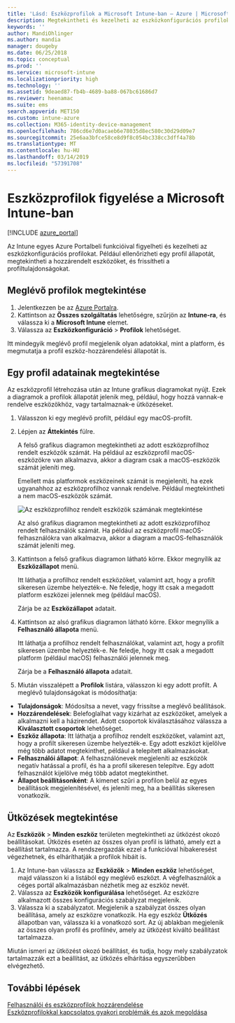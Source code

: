 ```yaml
---
title: 'Lásd: Eszközprofilok a Microsoft Intune-ban – Azure | Microsoft Docs'
description: Megtekintheti és kezelheti az eszközkonfigurációs profilok adatait a Microsoft Intune-ban, egy grafikus diagramon tekintheti meg a profilokhoz rendelt eszközök számát, és megtekintheti, mely eszközök rendelkeznek hozzárendelt vagy üzembe helyezett profillal. Az ütközést okozó beállításokkal rendelkező profilok hibaelhárítása is elvégezhető.
keywords: ''
author: MandiOhlinger
ms.author: mandia
manager: dougeby
ms.date: 06/25/2018
ms.topic: conceptual
ms.prod: ''
ms.service: microsoft-intune
ms.localizationpriority: high
ms.technology: ''
ms.assetid: 9deaed87-fb4b-4689-ba88-067bc61686d7
ms.reviewer: heenamac
ms.suite: ems
search.appverid: MET150
ms.custom: intune-azure
ms.collection: M365-identity-device-management
ms.openlocfilehash: 786cd6e7d0acaeb6e78035d8ec580c30d29d09e7
ms.sourcegitcommit: 25e6aa3bfce58ce8d9f8c054bc338cc3dff4a78b
ms.translationtype: MT
ms.contentlocale: hu-HU
ms.lasthandoff: 03/14/2019
ms.locfileid: "57391708"
---
```

# <a name="monitor-device-profiles-in-microsoft-intune"></a>Eszközprofilok figyelése a Microsoft Intune-ban

[!INCLUDE [azure_portal](./includes/azure_portal.md)]

Az Intune egyes Azure Portalbeli funkcióival figyelheti és kezelheti az eszközkonfigurációs profilokat. Például ellenőrizheti egy profil állapotát, megtekintheti a hozzárendelt eszközöket, és frissítheti a profiltulajdonságokat.

## <a name="view-existing-profiles"></a>Meglévő profilok megtekintése

1. Jelentkezzen be az [Azure Portalra](https://portal.azure.com).
2. Kattintson az **Összes szolgáltatás** lehetőségre, szűrjön az **Intune-ra**, és válassza ki a **Microsoft Intune** elemet.
3. Válassza az **Eszközkonfiguráció** > **Profilok** lehetőséget.

Itt mindegyik meglévő profil megjelenik olyan adatokkal, mint a platform, és megmutatja a profil eszköz-hozzárendelési állapotát is.

## <a name="view-details-on-a-profile"></a>Egy profil adatainak megtekintése

Az eszközprofil létrehozása után az Intune grafikus diagramokat nyújt. Ezek a diagramok a profilok állapotát jelenik meg, például, hogy hozzá vannak-e rendelve eszközökhöz, vagy tartalmaznak-e ütközéseket.

1. Válasszon ki egy meglévő profilt, például egy macOS-profilt.
2. Lépjen az **Áttekintés** fülre.

    A felső grafikus diagramon megtekintheti az adott eszközprofilhoz rendelt eszközök számát. Ha például az eszközprofil macOS-eszközökre van alkalmazva, akkor a diagram csak a macOS-eszközök számát jeleníti meg.

    Emellett más platformok eszközeinek számát is megjeleníti, ha ezek ugyanahhoz az eszközprofilhoz vannak rendelve. Például megtekintheti a nem macOS-eszközök számát.

    ![Az eszközprofilhoz rendelt eszközök számának megtekintése](./media/device-configuration-profile-graphical-chart.png)

    Az alsó grafikus diagramon megtekintheti az adott eszközprofilhoz rendelt felhasználók számát. Ha például az eszközprofil macOS-felhasználókra van alkalmazva, akkor a diagram a macOS-felhasználók számát jeleníti meg.

3. Kattintson a felső grafikus diagramon látható körre. Ekkor megnyílik az **Eszközállapot** menü.

    Itt láthatja a profilhoz rendelt eszközöket, valamint azt, hogy a profilt sikeresen üzembe helyezték-e. Ne feledje, hogy itt csak a megadott platform eszközei jelennek meg (például macOS).

    Zárja be az **Eszközállapot** adatait.

4. Kattintson az alsó grafikus diagramon látható körre. Ekkor megnyílik a **Felhasználó állapota** menü. 

    Itt láthatja a profilhoz rendelt felhasználókat, valamint azt, hogy a profilt sikeresen üzembe helyezték-e. Ne feledje, hogy itt csak a megadott platform (például macOS) felhasználói jelennek meg.

    Zárja be a **Felhasználó állapota** adatait.

5. Miután visszalépett a **Profilok** listára, válasszon ki egy adott profilt. A meglévő tulajdonságokat is módosíthatja:
  - **Tulajdonságok**: Módosítsa a nevet, vagy frissítse a meglévő beállítások.
  - **Hozzárendelések**: Belefoglalhat vagy kizárhat az eszközöket, amelyek a alkalmazni kell a házirendet. Adott csoportok kiválasztásához válassza a **Kiválasztott csoportok** lehetőséget.
  - **Eszköz állapota**: Itt láthatja a profilhoz rendelt eszközöket, valamint azt, hogy a profilt sikeresen üzembe helyezték-e. Egy adott eszközt kijelölve még több adatot megtekinthet, például a telepített alkalmazásokat.
  - **Felhasználói állapot**: A felhasználónevek megjeleníti az eszközök negatív hatással a profil, és ha a profil sikeresen telepítve. Egy adott felhasználót kijelölve még több adatot megtekinthet.
  - **Állapot beállításonként**: A kimenet szűri a profilon belül az egyes beállítások megjelenítésével, és jeleníti meg, ha a beállítás sikeresen vonatkozik.

## <a name="view-conflicts"></a>Ütközések megtekintése

Az **Eszközök** > **Minden eszköz** területen megtekintheti az ütközést okozó beállításokat. Ütközés esetén az összes olyan profil is látható, amely ezt a beállítást tartalmazza. A rendszergazdák ezzel a funkcióval hibakeresést végezhetnek, és elháríthatják a profilok hibáit is.

1. Az Intune-ban válassza az **Eszközök** > **Minden eszköz** lehetőséget, majd válasszon ki a listából egy meglévő eszközt. A végfelhasználók a céges portál alkalmazásban nézhetik meg az eszköz nevét.
2. Válassza az **Eszközök konfigurálása** lehetőséget. Az eszközre alkalmazott összes konfigurációs szabályzat megjelenik.
3. Válassza ki a szabályzatot. Megjelenik a szabályzat összes olyan beállítása, amely az eszközre vonatkozik. Ha egy eszköz **Ütközés** állapotban van, válassza ki a vonatkozó sort. Az új ablakban megjelenik az összes olyan profil és profilnév, amely az ütközést kiváltó beállítást tartalmazza.

Miután ismeri az ütközést okozó beállítást, és tudja, hogy mely szabályzatok tartalmazzák ezt a beállítást, az ütközés elhárítása egyszerűbben elvégezhető. 

## <a name="next-steps"></a>További lépések
[Felhasználói és eszközprofilok hozzárendelése](device-profile-assign.md)  
[Eszközprofilokkal kapcsolatos gyakori problémák és azok megoldása](device-profile-troubleshoot.md)
